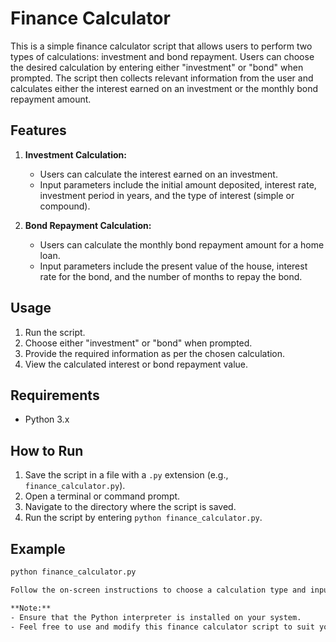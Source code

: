 # Finance Calculator

This is a simple finance calculator script that allows users to perform two types of calculations: investment and bond repayment. Users can choose the desired calculation by entering either "investment" or "bond" when prompted. The script then collects relevant information from the user and calculates either the interest earned on an investment or the monthly bond repayment amount.

## Features

1. **Investment Calculation:**
   - Users can calculate the interest earned on an investment.
   - Input parameters include the initial amount deposited, interest rate, investment period in years, and the type of interest (simple or compound).

2. **Bond Repayment Calculation:**
   - Users can calculate the monthly bond repayment amount for a home loan.
   - Input parameters include the present value of the house, interest rate for the bond, and the number of months to repay the bond.

## Usage

1. Run the script.
2. Choose either "investment" or "bond" when prompted.
3. Provide the required information as per the chosen calculation.
4. View the calculated interest or bond repayment value.

## Requirements

- Python 3.x

## How to Run

1. Save the script in a file with a `.py` extension (e.g., `finance_calculator.py`).
2. Open a terminal or command prompt.
3. Navigate to the directory where the script is saved.
4. Run the script by entering `python finance_calculator.py`.

## Example

```bash
python finance_calculator.py

Follow the on-screen instructions to choose a calculation type and input the required information.

**Note:**
- Ensure that the Python interpreter is installed on your system.
- Feel free to use and modify this finance calculator script to suit your needs!
